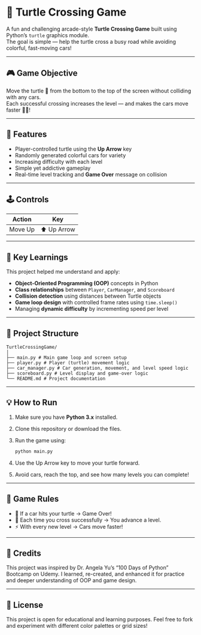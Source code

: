 # 🐢 Turtle Crossing Game

A fun and challenging arcade-style **Turtle Crossing Game** built using Python’s `turtle` graphics module.  
The goal is simple — help the turtle cross a busy road while avoiding colorful, fast-moving cars!

---

## 🎮 Game Objective

Move the turtle 🐢 from the bottom to the top of the screen without colliding with any cars.  
Each successful crossing increases the level — and makes the cars move faster 🚗💨!

---

## 🧩 Features

- Player-controlled turtle using the **Up Arrow** key  
- Randomly generated colorful cars for variety  
- Increasing difficulty with each level  
- Simple yet addictive gameplay  
- Real-time level tracking and **Game Over** message on collision  

---

## 🕹️ Controls

| Action | Key |
|--------|-----|
| Move Up | ⬆️ Up Arrow |

---

## 🧠 Key Learnings

This project helped me understand and apply:
- **Object-Oriented Programming (OOP)** concepts in Python  
- **Class relationships** between `Player`, `CarManager`, and `Scoreboard`  
- **Collision detection** using distances between Turtle objects  
- **Game loop design** with controlled frame rates using `time.sleep()`  
- Managing **dynamic difficulty** by incrementing speed per level  

---

## 📂 Project Structure

```
TurtleCrossingGame/
│
├── main.py # Main game loop and screen setup
├── player.py # Player (turtle) movement logic
├── car_manager.py # Car generation, movement, and level speed logic
├── scoreboard.py # Level display and game-over logic
└── README.md # Project documentation

```

---

## 💡 How to Run

1. Make sure you have **Python 3.x** installed.  
2. Clone this repository or download the files.  
3. Run the game using:

   ```bash
   python main.py
   ```
4. Use the Up Arrow key to move your turtle forward.
5. Avoid cars, reach the top, and see how many levels you can complete!

---

## 🏁 Game Rules

- 🚗 If a car hits your turtle → Game Over!
- 🐢 Each time you cross successfully → You advance a level.
- ⚡ With every new level → Cars move faster!

---

## 🙌 Credits

This project was inspired by Dr. Angela Yu’s “100 Days of Python” Bootcamp on Udemy.
I learned, re-created, and enhanced it for practice and deeper understanding of OOP and game design.

---

## 📜 License

This project is open for educational and learning purposes.
Feel free to fork and experiment with different color palettes or grid sizes!
